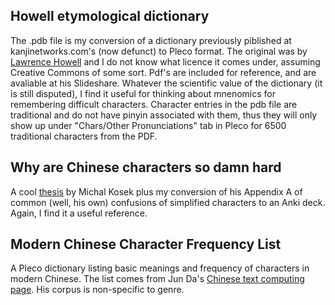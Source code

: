 
## Howell etymological dictionary

The .pdb file is my conversion of a dictionary previously piblished at kanjinetworks.com's (now defunct) to Pleco format. The original was by [Lawrence Howell](https://www.slideshare.net/KanjiNetworks "Slideshare") and I do not know what licence it comes under, assuming Creative Commons of some sort. Pdf's are included for reference, and are avaliable at his Slideshare. Whatever the scientific value of the dictionary (it is still disputed), I find it useful for thinking about mnenomics for remembering difficult characters. Character entries in the pdb file are traditional and do not have pinyin associated with them, thus they will only show up under "Chars/Other Pronunciations" tab in Pleco for 6500 traditional characters from the PDF.

## Why are Chinese characters so damn hard

A cool [thesis](http://urn.nb.no/URN:NBN:no-58021) by Michal Kosek plus my conversion of his Appendix A of common (well, his own) confusions of simplified characters to an Anki deck. Again, I find it a useful reference.

## Modern Chinese Character Frequency List

A Pleco dictionary listing basic meanings and frequency of characters in modern Chinese. The list comes from Jun Da's [Chinese text computing page](http://lingua.mtsu.edu/chinese-computing/statistics/char/list.php?Which=MO). His corpus is non-specific to genre.